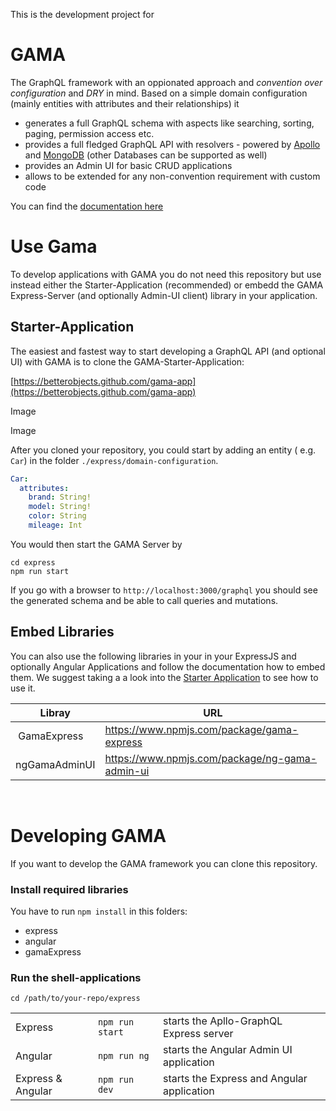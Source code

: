 This is the development project for 

# GAMA 

The GraphQL framework with an oppionated approach and _convention over configuration_ and _DRY_ in mind. Based on a simple domain configuration (mainly entities with attributes and their relationships) it 

  * generates a full GraphQL schema with aspects like searching, sorting, paging, permission access etc.   
  * provides a full fledged GraphQL API with resolvers - powered by [Apollo](https://www.apollographql.com) and [MongoDB](https://www.mongodb.com) (other Databases can be supported as well)
  * provides an Admin UI for basic CRUD applications 
  * allows to be extended for any non-convention requirement with custom code

You can find the [documentation here](./doc/gama.md)

# Use Gama

To develop applications with GAMA you do not need this repository but use instead either the Starter-Application (recommended) or embedd the GAMA Express-Server (and optionally Admin-UI client) library in your application.

## Starter-Application 

The easiest and fastest way to start developing a GraphQL API (and optional UI) with GAMA is to clone the GAMA-Starter-Application: 

[https://betterobjects.github.com/gama-app](https://betterobjects.github.com/gama-app)

Image

Image

After you cloned your repository, you could start by adding an entity ( e.g. `Car`) in the folder `./express/domain-configuration`.

```yaml
Car: 
  attributes: 
    brand: String!
    model: String!
    color: String
    mileage: Int
```

You would then start the GAMA Server by

```
cd express
npm run start
```

If you go with a browser to `http://localhost:3000/graphql` you should see the generated schema and be able to call queries and mutations. 


## Embed Libraries 


You can also use the following libraries in your in your ExpressJS and optionally Angular Applications and follow the documentation how to embed them. We suggest taking a a look into the [Starter Application](#starter-application.md) to see how to use it.

| Libray  | URL | 
| - | - | 
| GamaExpress | https://www.npmjs.com/package/gama-express |
| ngGamaAdminUI | https://www.npmjs.com/package/ng-gama-admin-ui |

<br>

# Developing GAMA

If you want to develop the GAMA framework you can clone this repository.

### Install required libraries

You have to run `npm install` in this folders: 

  * express
  * angular
  * gamaExpress

### Run the shell-applications

`cd /path/to/your-repo/express`

|   |   |   |
| - | - | - |
| Express           | `npm run start` | starts the Apllo-GraphQL Express server       |
| Angular           | `npm run ng`    | starts the Angular Admin UI application       |
| Express & Angular | `npm run dev`   | starts the Express and Angular application    |


